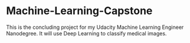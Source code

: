 # Machine-Learning-Capstone
This is the concluding project for my Udacity Machine Learning Engineer Nanodegree. It will use Deep Learning to classify medical images.
